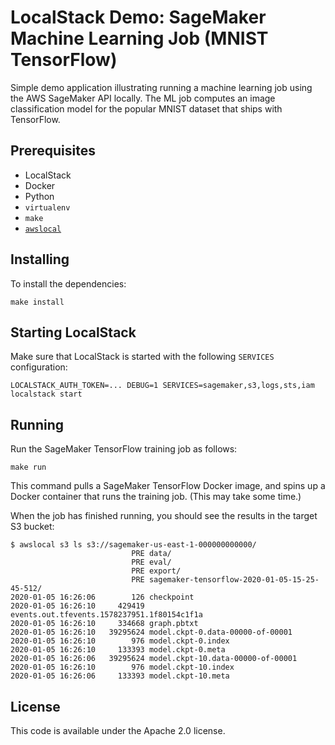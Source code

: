 # LocalStack Demo: SageMaker Machine Learning Job (MNIST TensorFlow)

Simple demo application illustrating running a machine learning job using the AWS SageMaker API locally. The ML job computes an image classification model for the popular MNIST dataset that ships with TensorFlow.

## Prerequisites

* LocalStack
* Docker
* Python
* `virtualenv`
* `make`
* [`awslocal`](https://github.com/localstack/awscli-local)

## Installing

To install the dependencies:
```
make install
```

## Starting LocalStack

Make sure that LocalStack is started with the following `SERVICES` configuration:
```
LOCALSTACK_AUTH_TOKEN=... DEBUG=1 SERVICES=sagemaker,s3,logs,sts,iam localstack start
```

## Running

Run the SageMaker TensorFlow training job as follows:
```
make run
```

This command pulls a SageMaker TensorFlow Docker image, and spins up a Docker container that runs the training job. (This may take some time.)

When the job has finished running, you should see the results in the target S3 bucket:
```
$ awslocal s3 ls s3://sagemaker-us-east-1-000000000000/
                           PRE data/
                           PRE eval/
                           PRE export/
                           PRE sagemaker-tensorflow-2020-01-05-15-25-45-512/
2020-01-05 16:26:06        126 checkpoint
2020-01-05 16:26:10     429419 events.out.tfevents.1578237951.1f80154c1f1a
2020-01-05 16:26:10     334668 graph.pbtxt
2020-01-05 16:26:10   39295624 model.ckpt-0.data-00000-of-00001
2020-01-05 16:26:10        976 model.ckpt-0.index
2020-01-05 16:26:10     133393 model.ckpt-0.meta
2020-01-05 16:26:06   39295624 model.ckpt-10.data-00000-of-00001
2020-01-05 16:26:10        976 model.ckpt-10.index
2020-01-05 16:26:06     133393 model.ckpt-10.meta
```

## License

This code is available under the Apache 2.0 license.
